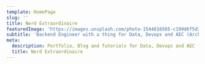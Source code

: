 ```yaml
---
template: HomePage
slug: ''
title: Nerd Extraordinaire
featuredImage: 'https://images.unsplash.com/photo-1544816565-c199d6f5d2d3'
subtitle: 'Backend Engineer with a thing for Data, Devops and AEC (Architecture, Engineering and Construction)'
meta:
  description: Portfolio, Blog and Tutorials for Data, Devops and AEC (Architecture, Engineering and Construction).
  title: Nerd Extraordinaire
---
```


